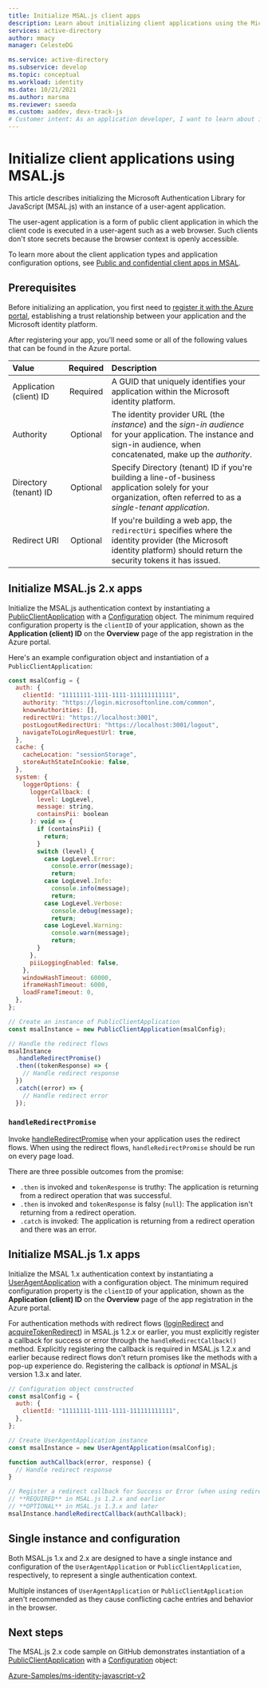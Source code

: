 ```yaml
---
title: Initialize MSAL.js client apps
description: Learn about initializing client applications using the Microsoft Authentication Library for JavaScript (MSAL.js).
services: active-directory
author: mmacy
manager: CelesteDG

ms.service: active-directory
ms.subservice: develop
ms.topic: conceptual
ms.workload: identity
ms.date: 10/21/2021
ms.author: marsma
ms.reviewer: saeeda
ms.custom: aaddev, devx-track-js
# Customer intent: As an application developer, I want to learn about initializing a client application in MSAL.js to enable support for authentication and authorization in a JavaScript single-page application (SPA).
---
```


# Initialize client applications using MSAL.js

This article describes initializing the Microsoft Authentication Library for JavaScript (MSAL.js) with an instance of a user-agent application.

The user-agent application is a form of public client application in which the client code is executed in a user-agent such as a web browser. Such clients don't store secrets because the browser context is openly accessible.

To learn more about the client application types and application configuration options, see [Public and confidential client apps in MSAL](msal-client-applications.md).

## Prerequisites

Before initializing an application, you first need to [register it with the Azure portal](scenario-spa-app-registration.md), establishing a trust relationship between your application and the Microsoft identity platform.

After registering your app, you'll need some or all of the following values that can be found in the Azure portal.

| Value                   | Required | Description                                                                                                                                                                |
| :---------------------- | :------: | :------------------------------------------------------------------------------------------------------------------------------------------------------------------------- |
| Application (client) ID | Required | A GUID that uniquely identifies your application within the Microsoft identity platform.                                                                                   |
| Authority               | Optional | The identity provider URL (the _instance_) and the _sign-in audience_ for your application. The instance and sign-in audience, when concatenated, make up the _authority_. |
| Directory (tenant) ID   | Optional | Specify Directory (tenant) ID if you're building a line-of-business application solely for your organization, often referred to as a _single-tenant application_.          |
| Redirect URI            | Optional | If you're building a web app, the `redirectUri` specifies where the identity provider (the Microsoft identity platform) should return the security tokens it has issued.   |

## Initialize MSAL.js 2.x apps

Initialize the MSAL.js authentication context by instantiating a [PublicClientApplication][msal-js-publicclientapplication] with a [Configuration][msal-js-configuration] object. The minimum required configuration property is the `clientID` of your application, shown as the **Application (client) ID** on the **Overview** page of the app registration in the Azure portal.

Here's an example configuration object and instantiation of a `PublicClientApplication`:

```javascript
const msalConfig = {
  auth: {
    clientId: "11111111-1111-1111-111111111111",
    authority: "https://login.microsoftonline.com/common",
    knownAuthorities: [],
    redirectUri: "https://localhost:3001",
    postLogoutRedirectUri: "https://localhost:3001/logout",
    navigateToLoginRequestUrl: true,
  },
  cache: {
    cacheLocation: "sessionStorage",
    storeAuthStateInCookie: false,
  },
  system: {
    loggerOptions: {
      loggerCallback: (
        level: LogLevel,
        message: string,
        containsPii: boolean
      ): void => {
        if (containsPii) {
          return;
        }
        switch (level) {
          case LogLevel.Error:
            console.error(message);
            return;
          case LogLevel.Info:
            console.info(message);
            return;
          case LogLevel.Verbose:
            console.debug(message);
            return;
          case LogLevel.Warning:
            console.warn(message);
            return;
        }
      },
      piiLoggingEnabled: false,
    },
    windowHashTimeout: 60000,
    iframeHashTimeout: 6000,
    loadFrameTimeout: 0,
  },
};

// Create an instance of PublicClientApplication
const msalInstance = new PublicClientApplication(msalConfig);

// Handle the redirect flows
msalInstance
  .handleRedirectPromise()
  .then((tokenResponse) => {
    // Handle redirect response
  })
  .catch((error) => {
    // Handle redirect error
  });
```

### `handleRedirectPromise`

Invoke [handleRedirectPromise][msal-js-handleredirectpromise] when your application uses the redirect flows. When using the redirect flows, `handleRedirectPromise` should be run on every page load.

There are three possible outcomes from the promise:

- `.then` is invoked and `tokenResponse` is truthy: The application is returning from a redirect operation that was successful.
- `.then` is invoked and `tokenResponse` is falsy (`null`): The application isn't returning from a redirect operation.
- `.catch` is invoked: The application is returning from a redirect operation and there was an error.

## Initialize MSAL.js 1.x apps

Initialize the MSAL 1.x authentication context by instantiating a [UserAgentApplication][msal-js-useragentapplication] with a configuration object. The minimum required configuration property is the `clientID` of your application, shown as the **Application (client) ID** on the **Overview** page of the app registration in the Azure portal.

For authentication methods with redirect flows ([loginRedirect][msal-js-loginredirect] and [acquireTokenRedirect][msal-js-acquiretokenredirect]) in MSAL.js 1.2.x or earlier, you must explicitly register a callback for success or error through the `handleRedirectCallback()` method. Explicitly registering the callback is required in MSAL.js 1.2.x and earlier because redirect flows don't return promises like the methods with a pop-up experience do. Registering the callback is _optional_ in MSAL.js version 1.3.x and later.

```javascript
// Configuration object constructed
const msalConfig = {
  auth: {
    clientId: "11111111-1111-1111-111111111111",
  },
};

// Create UserAgentApplication instance
const msalInstance = new UserAgentApplication(msalConfig);

function authCallback(error, response) {
  // Handle redirect response
}

// Register a redirect callback for Success or Error (when using redirect methods)
// **REQUIRED** in MSAL.js 1.2.x and earlier
// **OPTIONAL** in MSAL.js 1.3.x and later
msalInstance.handleRedirectCallback(authCallback);
```

## Single instance and configuration

Both MSAL.js 1.x and 2.x are designed to have a single instance and configuration of the `UserAgentApplication` or `PublicClientApplication`, respectively, to represent a single authentication context.

Multiple instances of `UserAgentApplication` or `PublicClientApplication` aren't recommended as they cause conflicting cache entries and behavior in the browser.

## Next steps

The MSAL.js 2.x code sample on GitHub demonstrates instantiation of a [PublicClientApplication][msal-js-publicclientapplication] with a [Configuration][msal-js-configuration] object:

[Azure-Samples/ms-identity-javascript-v2](https://github.com/Azure-Samples/ms-identity-javascript-v2)

<!-- LINKS - External -->

[msal-browser]: https://azuread.github.io/microsoft-authentication-library-for-js/ref/msal-browser/
[msal-core]: https://azuread.github.io/microsoft-authentication-library-for-js/ref/msal-core/
[msal-js-acquiretokenredirect]: https://azuread.github.io/microsoft-authentication-library-for-js/ref/classes/_azure_msal.useragentapplication.html#acquiretokenredirect
[msal-js-configuration]: https://azuread.github.io/microsoft-authentication-library-for-js/ref/modules/_azure_msal.html#configuration
[msal-js-handleredirectpromise]: https://azuread.github.io/microsoft-authentication-library-for-js/ref/classes/_azure_msal_browser.publicclientapplication.html#handleredirectpromise
[msal-js-loginredirect]: https://azuread.github.io/microsoft-authentication-library-for-js/ref/classes/_azure_msal.useragentapplication.html#loginredirect
[msal-js-publicclientapplication]: https://azuread.github.io/microsoft-authentication-library-for-js/ref/classes/_azure_msal_browser.publicclientapplication.html
[msal-js-useragentapplication]: https://azuread.github.io/microsoft-authentication-library-for-js/ref/classes/_azure_msal.useragentapplication.html
